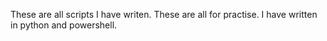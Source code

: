 These are all scripts I have writen. These are all for practise. I have written in python and powershell.
